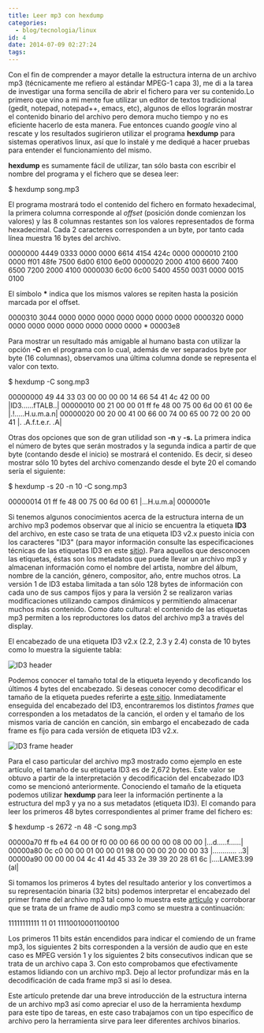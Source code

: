 ```yaml
---
title: Leer mp3 con hexdump
categories:
  - blog/tecnologia/linux
id: 4
date: 2014-07-09 02:27:24
tags:
---
```


Con el fin de comprender a mayor detalle la estructura interna de un archivo mp3 (técnicamente me refiero al estándar MPEG-1 capa 3), me di a la tarea de investigar una forma sencilla de abrir el fichero para ver su contenido.Lo primero que vino a mi mente fue utilizar un editor de textos tradicional (gedit, notepad, notepad++, emacs, etc), algunos de ellos lograrán mostrar el contenido binario del archivo pero demora mucho tiempo y no es eficiente hacerlo de esta manera. Fue entonces cuando _google_ vino al rescate y los resultados sugirieron utilizar el programa **hexdump** para sistemas operativos linux, así que lo instalé y me dediqué a hacer pruebas para entender el funcionamiento del mismo.

**hexdump** es sumamente fácil de utilizar, tan sólo basta con escribir el nombre del programa y el fichero que se desea leer:

$ hexdump song.mp3

El programa mostrará todo el contenido del fichero en formato hexadecimal, la primera columna corresponde al _offset_ (posición donde comienzan los valores) y las 8 columnas restantes son los valores representados de forma hexadecimal. Cada 2 caracteres corresponden a un byte, por tanto cada línea muestra 16 bytes del archivo.

0000000 4449 0333 0000 0000 6614 4154 424c 0000
0000010 2100 0000 ff01 48fe 7500 6d00 6100 6e00
0000020 2000 4100 6600 7400 6500 7200 2000 4100
0000030 6c00 6c00 5400 4550 0031 0000 0015 0100

El símbolo **\*** indica que los mismos valores se repiten hasta la posición marcada por el offset.

0000310 3044 0000 0000 0000 0000 0000 0000 0000
0000320 0000 0000 0000 0000 0000 0000 0000 0000
\*
00003e8

Para mostrar un resultado más amigable al humano basta con utilizar la opción **\-C** en el programa con lo cual, además de ver separados byte por byte (16 columnas), observamos una última columna donde se representa el valor con texto.

$ hexdump -C song.mp3

00000000  49 44 33 03 00 00 00 00  14 66 54 41 4c 42 00 00  |ID3......fTALB..|
00000010  00 21 00 00 01 ff fe 48  00 75 00 6d 00 61 00 6e  |.!.....H.u.m.a.n|
00000020  00 20 00 41 00 66 00 74  00 65 00 72 00 20 00 41  |. .A.f.t.e.r. .A|

Otras dos opciones que son de gran utilidad son **-n** y **\-s.** La primera indica el número de bytes que serán mostrados y la segunda indica a partir de que byte (contando desde el inicio) se mostrará el contenido. Es decir, si deseo mostrar sólo 10 bytes del archivo comenzando desde el byte 20 el comando sería el siguiente:

$ hexdump -s 20 -n 10 -C song.mp3

00000014  01 ff fe 48 00 75 00 6d  00 61                    |...H.u.m.a|
0000001e

Si tenemos algunos conocimientos acerca de la estructura interna de un archivo mp3 podemos observar que al inicio se encuentra la etiqueta **ID3** del archivo, en este caso se trata de una etiqueta ID3 v2.x puesto inicia con los caracteres "ID3" (para mayor información consulte las especificaciones técnicas de las etiquetas ID3 en este [sitio](http://id3.org/ "ID3")). Para aquellos que desconocen las etiquetas, éstas son los metadatos que puede llevar un archivo mp3 y almacenan información como el nombre del artista, nombre del álbum, nombre de la canción, género, compositor, año, entre muchos otros. La versión 1 de ID3 estaba limitada a tan sólo 128 bytes de información con cada uno de sus campos fijos y para la versión 2 se realizaron varias modificaciones utilizando campos dinámicos y permitiendo almacenar muchos más contenido. Como dato cultural: el contenido de las etiquetas mp3 permiten a los reproductores los datos del archivo mp3 a través del display.

El encabezado de una etiqueta ID3 v2.x (2.2, 2.3 y 2.4) consta de 10 bytes como lo muestra la siguiente tabla:

![ID3 header](images/blog/tecnologia/linux/id3_header.png)

Podemos conocer el tamaño total de la etiqueta leyendo y decoficando los últimos 4 bytes del encabezado. Si deseas conocer como decodificar el tamaño de la etiqueta puedes referirte a [este sitio](http://phoxis.org/2010/05/08/what-are-id3-tags-all-about/#unsyncsafe). Inmediatamente enseguida del encabezado del ID3, encontraremos los distintos _frames_ que corresponden a los metadatos de la canción, el orden y el tamaño de los mismos varia de canción en canción, sin embargo el encabezado de cada frame es fijo para cada versión de etiqueta ID3 v2.x.

![ID3 frame header](images/blog/tecnologia/linux/id3_frame_header.png)

Para el caso particular del archivo mp3 mostrado como ejemplo en este artículo, el tamaño de su etiqueta ID3 es de 2,672 bytes. Este valor se obtuvo a partir de la interpretación y decodificación del encabezado ID3 como se mencionó anteriormente. Conociendo el tamaño de la etiqueta podemos utilizar **hexdump** para leer la información pertinente a la estructura del mp3 y ya no a sus metadatos (etiqueta ID3). El comando para leer los primeros 48 bytes correspondientes al primer frame del fichero es: 

$ hexdump -s 2672 -n 48 -C song.mp3

00000a70  ff fb e4 64 00 0f f0 00  00 66 00 00 00 08 00 00  |...d.....f......|
00000a80  0c c0 00 00 01 00 00 01  98 00 00 00 20 00 00 33  |............ ..3|
00000a90  00 00 00 04 4c 41 4d 45  33 2e 39 39 20 28 61 6c  |....LAME3.99 (al|

Si tomamos los primeros 4 bytes del resultado anterior y los convertimos a su representación binaria (32 bits) podemos interpretar el encabezado del primer frame del archivo mp3 tal como lo muestra este [artículo](http://www.codeproject.com/Articles/8295/MPEG-Audio-Frame-Header) y corroborar que se trata de un frame de audio mp3 como se muestra a continuación:

11111111111 11 01 11110010001100100

Los primeros 11 bits están encendidos para indicar el comiendo de un frame mp3, los siguientes 2 bits corresponden a la versión de audio que en este caso es MPEG versión 1 y los siguientes 2 bits consecutivos indican que se trata de un archivo capa 3. Con esto comprobamos que efectivamente estamos lidiando con un archivo mp3. Dejo al lector profundizar más en la decodificación de cada frame mp3 si así lo desea.

Este artículo pretende dar una breve introducción de la estructura interna de un archivo mp3 así como apreciar el uso de la herramienta hexdump para este tipo de tareas, en este caso trabajamos con un tipo específico de archivo pero la herramienta sirve para leer diferentes archivos binarios.